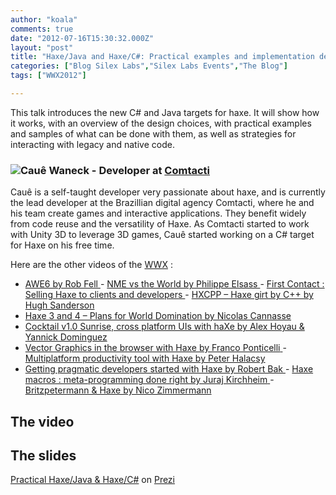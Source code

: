 ```yaml
---
author: "koala"
comments: true
date: "2012-07-16T15:30:32.000Z"
layout: "post"
title: "Haxe/Java and Haxe/C#: Practical examples and implementation details"
categories: ["Blog Silex Labs","Silex Labs Events","The Blog"]
tags: ["WWX2012"]

---
```

This talk introduces the new C# and Java targets for haxe. It will show how it works, with an overview of the design choices, with practical examples and samples of what can be done with them, as well as strategies for interacting with legacy and native code.


### [![](https://www.silexlabs.org/wp-content/uploads/2012/04/caue-waneck1.jpg)](https://www.silexlabs.org/132224/the-blog/haxejava-and-haxec-practical-examples-and-implementation-details-2/attachment/caue-waneck/)Cauê Waneck - Developer at [Comtacti](http://www.comtacti.com.br/)


Cauê is a self-taught developer very passionate about haxe, and is currently the lead developer at the Brazillian digital agency Comtacti, where he and his team create games and interactive applications. They benefit widely from code reuse and the versatility of Haxe. As Comtacti started to work with Unity 3D to leverage 3D games, Cauê started working on a C# target for Haxe on his free time.

Here are the other videos of the [WWX](http://wwx.haxe.org/) :
- [AWE6 by Rob Fell
](https://www.silexlabs.org/132111/the-blog/may-the-force-be-with-you-making-a-game-with-awe6/)- [NME vs the World by Philippe Elsass
](https://www.silexlabs.org/133359/the-blog/haxe-nme-vs-the-world/)- [First Contact : Selling Haxe to clients and developers
](https://www.silexlabs.org/133423/the-blog/first-contact-selling-haxe-to-clients-and-developers/)- [HXCPP – Haxe girt by C++ by Hugh Sanderson](https://www.silexlabs.org/133591/the-blog/hxcpp-%E2%80%93-haxe-girt-by-c/)
- [Haxe 3 and 4 – Plans for World Domination by Nicolas Cannasse](https://www.silexlabs.org/133720/the-blog/haxe-3-and-4-%E2%80%93-plans-for-world-domination/)
- [Cocktail v1.0 Sunrise, cross platform UIs with haXe by Alex Hoyau & Yannick Dominguez](https://www.silexlabs.org/133902/the-blog/cocktail-v1-0-sunrise-cross-platform-uis-with-haxe/)
- [Vector Graphics in the browser with Haxe by Franco Ponticelli](https://www.silexlabs.org/134056/the-blog/vector-graphics-in-the-browser-with-haxe/#more-134056)[
](https://www.silexlabs.org/133823/the-blog/haxejava-and-haxec-practical-examples-and-implementation-details/)- [Multiplatform productivity tool with Haxe by Peter Halacsy](https://www.silexlabs.org/135169/the-blog/multiplatform-productivity-tool-with-haxe/)
- [Getting pragmatic developers started with Haxe by Robert Bak](https://www.silexlabs.org/135257/the-blog/getting-pragmatic-developers-started-with-haxe/)[
](https://www.silexlabs.org/134056/the-blog/vector-graphics-in-the-browser-with-haxe/#more-134056)- [Haxe macros : meta-programming done right by Juraj Kirchheim](https://www.silexlabs.org/135331/the-blog/haxe-macros-meta-programming-done-right/)[
](https://www.silexlabs.org/134056/the-blog/vector-graphics-in-the-browser-with-haxe/#more-134056)- [Britzpetermann & Haxe by Nico Zimmermann](https://www.silexlabs.org/135480/the-blog/britzpetermann-haxe-6/)[
](https://www.silexlabs.org/134056/the-blog/vector-graphics-in-the-browser-with-haxe/#more-134056)


## The video





## The slides











[Practical Haxe/Java & Haxe/C#](http://prezi.com/5ab8vzrd4qqt/practical-haxejava-haxec/) on [Prezi](http://prezi.com/)







